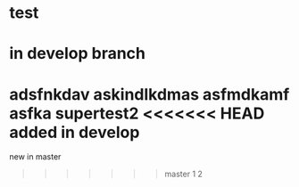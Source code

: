 # test
# in develop branch
adsfnkdav
askindlkdmas
asfmdkamf
asfka
supertest2
<<<<<<< HEAD
added in develop
=======
new in master
>>>>>>> master
1
2
